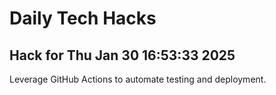 # Daily Tech Hacks

## Hack for Thu Jan 30 16:53:33 2025
Leverage GitHub Actions to automate testing and deployment.

